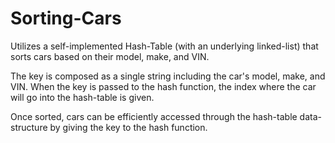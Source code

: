 # Sorting-Cars

Utilizes a self-implemented Hash-Table (with an underlying linked-list) that sorts cars based on their model, make, and VIN.

The key is composed as a single string including the car's model, make, and VIN. When the key is passed to the hash function,
the index where the car will go into the hash-table is given.

Once sorted, cars can be efficiently accessed through the hash-table data-structure by giving the key to the hash function.
